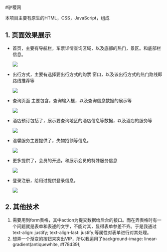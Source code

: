 #驴稷网

本项目主要有原生的HTML，CSS，JavaScript，组成



## 1. 页面效果展示

- 首页，主要有导航栏，车票详情查询区域，以及底部的热门，景区。和底部栏信息。

  ![](1.png)

- 出行方式，主要有选择要出行方式的购票 窗口，以及该出行方式的热门路线即路线推荐等

  ![](2.png)

- 查询页面 主要包含，查询输入框，以及查询信息数据的展示等

  ![](3.png)

- 酒店预订包括了，展示要查询地区的酒店信息等数据，以及酒店的服务等

  ![](4.png)

- 温馨服务主要提供了，失物招领等信息。

  ![](5.png)

- 更多提供了，会员的开通，和展示会员的特殊服务信息

  ![](6.png)

- 登录注册，给用过提供登录信息。

  ![](7.png)



## 2. 其他技术

1. 需要用到form表格，其中action为提交数据给后台的接口。而在弄表格时有一个问题就是表单和表述的文字，不能对其，显得表单参差不齐。于是我通过text-align: justify; text-align-last: justify;等属性对表单进行对其处理。
2. 想弄一个渐变的按钮来突出VIP，所以我运用了background-image: linear-gradient(antiquewhite, #f78d39); 